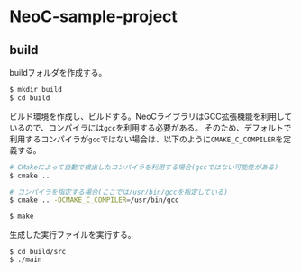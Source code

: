 # NeoC-sample-project

## build

buildフォルダを作成する。

```sh
$ mkdir build
$ cd build
```

ビルド環境を作成し、ビルドする。NeoCライブラリはGCC拡張機能を利用しているので、コンパイラには`gcc`を利用する必要がある。
そのため、デフォルトで利用するコンパイラが`gcc`ではない場合は、以下のように`CMAKE_C_COMPILER`を定義する。

```sh
# CMakeによって自動で検出したコンパイラを利用する場合(gccではない可能性がある)
$ cmake ..

# コンパイラを指定する場合(ここでは/usr/bin/gccを指定している)
$ cmake .. -DCMAKE_C_COMPILER=/usr/bin/gcc
```

```sh
$ make
```

生成した実行ファイルを実行する。

```
$ cd build/src
$ ./main
```
